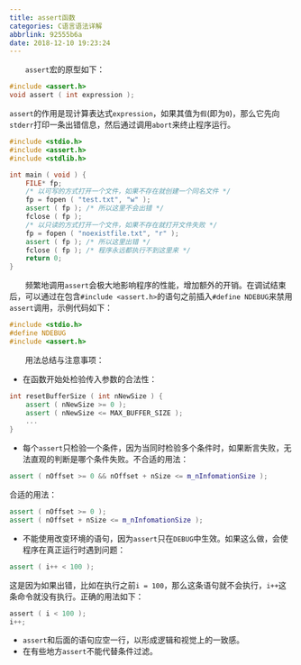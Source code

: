 ```yaml
---
title: assert函数
categories: C语言语法详解
abbrlink: 92555b6a
date: 2018-12-10 19:23:24
---
```

&emsp;&emsp;`assert`宏的原型如下：

``` c
#include <assert.h>
void assert ( int expression );
```

`assert`的作用是现计算表达式`expression`，如果其值为`假`(即为`0`)，那么它先向`stderr`打印一条出错信息，然后通过调用`abort`来终止程序运行。

``` cpp
#include <stdio.h>
#include <assert.h>
#include <stdlib.h>

int main ( void ) {
    FILE* fp;
    /* 以可写的方式打开一个文件，如果不存在就创建一个同名文件 */
    fp = fopen ( "test.txt", "w" );
    assert ( fp ); /* 所以这里不会出错 */
    fclose ( fp );
    /* 以只读的方式打开一个文件，如果不存在就打开文件失败 */
    fp = fopen ( "noexistfile.txt", "r" );
    assert ( fp ); /* 所以这里出错 */
    fclose ( fp ); /* 程序永远都执行不到这里来 */
    return 0;
}
```

&emsp;&emsp;频繁地调用`assert`会极大地影响程序的性能，增加额外的开销。在调试结束后，可以通过在包含`#include <assert.h>`的语句之前插入`#define NDEBUG`来禁用`assert`调用，示例代码如下：

``` cpp
#include <stdio.h>
#define NDEBUG
#include <assert.h>
```

&emsp;&emsp;用法总结与注意事项：

- 在函数开始处检验传入参数的合法性：

``` cpp
int resetBufferSize ( int nNewSize ) {
    assert ( nNewSize >= 0 );
    assert ( nNewSize <= MAX_BUFFER_SIZE );
    ...
}
```

- 每个`assert`只检验一个条件，因为当同时检验多个条件时，如果断言失败，无法直观的判断是哪个条件失败。不合适的用法：

``` cpp
assert ( nOffset >= 0 && nOffset + nSize <= m_nInfomationSize );
```

合适的用法：

``` cpp
assert ( nOffset >= 0 );
assert ( nOffset + nSize <= m_nInfomationSize );
```

- 不能使用改变环境的语句，因为`assert`只在`DEBUG`中生效。如果这么做，会使程序在真正运行时遇到问题：

``` cpp
assert ( i++ < 100 );
```

这是因为如果出错，比如在执行之前`i = 100`，那么这条语句就不会执行，`i++`这条命令就没有执行。正确的用法如下：

``` c
assert ( i < 100 );
i++;
```

- `assert`和后面的语句应空一行，以形成逻辑和视觉上的一致感。
- 在有些地方`assert`不能代替条件过滤。